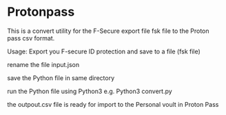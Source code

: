 # Protonpass
This is a convert utility for the F-Secure export file fsk file to the Proton pass csv format. 

Usage:
Export you F-secure ID protection and save to a file (fsk file)

rename the file input.json

save the Python file in same directory

run the Python file using Python3 e.g. Python3 convert.py 

the outpout.csv file is ready for import to the Personal voult in Proton Pass

